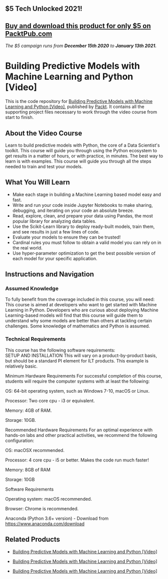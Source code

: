 ## $5 Tech Unlocked 2021!
[Buy and download this product for only $5 on PacktPub.com](https://www.packtpub.com/)
-----
*The $5 campaign         runs from __December 15th 2020__ to __January 13th 2021.__*


# Building Predictive Models with Machine Learning and Python [Video]
This is the code repository for [Building Predictive Models with Machine Learning and Python [Video]](https://www.packtpub.com/big-data-and-business-intelligence/building-predictive-models-machine-learning-and-python-video?utm_source=github&utm_medium=repository&utm_campaign=9781789132113), published by [Packt](https://www.packtpub.com/?utm_source=github). It contains all the supporting project files necessary to work through the video course from start to finish.
## About the Video Course
Learn to build predictive models with Python, the core of a Data Scientist's toolkit. This course will guide you through using the Python ecosystem to get results in a matter of hours, or with practice, in minutes. The best way to learn is with examples. This course will guide you through all the steps needed to train and test your models.

<H2>What You Will Learn</H2>
<DIV class=book-info-will-learn-text>
<UL>
<LI>Make each stage in building a Machine Learning based model easy and fast. 
<LI>Write and run your code inside Jupyter Notebooks to make sharing, debugging, and iterating on your code an absolute breeze.&nbsp; 
<LI>Read, explore, clean, and prepare your data using Pandas, the most popular library for analyzing data tables.&nbsp; 
<LI>Use the Scikit-Learn library to deploy ready-built models, train them, and see results in just a few lines of code. 
<LI>Evaluate your models to ensure they can be trusted!&nbsp; 
<LI>Cardinal rules you must follow to obtain a valid model you can rely on in the real world. 
<LI>Use hyper-parameter optimization to get the best possible version of each model for your specific application. </LI></UL></DIV>

## Instructions and Navigation
### Assumed Knowledge
To fully benefit from the coverage included in this course, you will need:<br/>
This course is aimed at developers who want to get started with Machine Learning in Python. Developers who are curious about deploying Machine Learning-based models will find that this course will guide them to understand why some models are better than others at tackling certain challenges. Some knowledge of mathematics and Python is assumed.
### Technical Requirements
This course has the following software requirements:<br/>
SETUP AND INSTALLATION
This will vary on a product-by-product basis, but should be a standard PI element for ILT products. This example is relatively basic.

Minimum Hardware Requirements
For successful completion of this course, students will require the computer systems with at least the following:


OS: 64-bit operating system, such as Windows 7-10, macOS or Linux.



Processor: Two core cpu - i3 or equivalent.



Memory: 4GB of RAM.



Storage:  10GB.


Recommended Hardware Requirements
For an optimal experience with hands-on labs and other practical activities, we recommend the following configuration:


OS: macOSX recommended.



Processor: 4 core cpu - i5 or better. Makes the code run much faster! 



Memory: 8GB of RAM



Storage: 10GB


Software Requirements

Operating system: macOS recommended.



Browser: Chrome is recommended.



Anaconda (Python 3.6+ version) - Download from https://www.anaconda.com/download



## Related Products
* [Building Predictive Models with Machine Learning and Python [Video]](https://www.packtpub.com/big-data-and-business-intelligence/building-predictive-models-machine-learning-and-python-video?utm_source=github&utm_medium=repository&utm_campaign=9781789132113)

* [Building Predictive Models with Machine Learning and Python [Video]](https://www.packtpub.com/big-data-and-business-intelligence/building-predictive-models-machine-learning-and-python-video?utm_source=github&utm_medium=repository&utm_campaign=9781789132113)

* [Building Predictive Models with Machine Learning and Python [Video]](https://www.packtpub.com/big-data-and-business-intelligence/building-predictive-models-machine-learning-and-python-video?utm_source=github&utm_medium=repository&utm_campaign=9781789132113)

